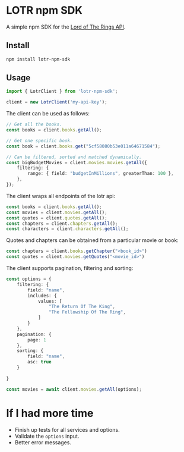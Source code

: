 # LOTR npm SDK

A simple npm SDK for the [Lord of The Rings API](https://the-one-api.dev/).

## Install

```bash
npm install lotr-npm-sdk
```

## Usage

```ts
import { LotrClient } from 'lotr-npm-sdk';

client = new LotrClient('my-api-key');
```

The client can be used as follows:

```ts
// Get all the books.
const books = client.books.getAll();

// Get one specific book.
const book = client.books.get("5cf58080b53e011a64671584");

// Can be filtered, sorted and matched dynamically.
const bigBudgetMovies = client.movies.movies.getAll({
    filtering: {
        range: { field: "budgetInMillions", greaterThan: 100 },
    },
});
```

The client wraps all endpoints of the lotr api:

```ts
const books = client.books.getAll();
const movies = client.movies.getAll();
const quotes = client.quotes.getAll();
const chapters = client.chapters.getAll();
const characters = client.characters.getAll();
```

Quotes and chapters can be obtained from a particular movie or book:

```ts
const chapters = client.books.getChapter("<book_id>")
const quotes = client.movies.getQuotes("<movie_id>")
```

The client supports pagination, filtering and sorting:

```ts
const options = { 
    filtering: { 
        field: "name", 
        includes: {
            values: [
                "The Return Of The King",
                "The Fellowship Of The Ring",
            ]
        }
    },
    pagination: {
        page: 1
    },
    sorting: {
        field: "name",
        asc: true 
    }
    
}

const movies = await client.movies.getAll(options);
```

# If I had more time

- Finish up tests for all services and options.
- Validate the `options` input.
- Better error messages.